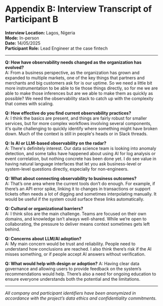 # Appendix B: Interview Transcript of Participant B

**Interview Location:** Lagos, Nigeria  
**Mode:** In-person  
**Date:** 14/05/2025  
**Participant Role:** Lead Engineer at the case fintech

---

**Q: How have observability needs changed as the organization has evolved?**  
A: From a business perspective, as the organization has grown and expanded to multiple markets, one of the key things that partners and merchants and big customers ask for is our uptime. So we need a little bit more instrumentation to be able to tie those things directly, so for me we are able to make those inferences but are we able to make them as quickly as possible? We need the observability stack to catch up with the complexity that comes with scaling.

**Q: How effective do you find current observability practices?**  
A: I think the basics are present, and things are fairly robust for smaller services, but for more complex workflows involving several components, it's quite challenging to quickly identify where something might have broken down. Much of the context is still in people's heads or in Slack threads.

**Q: Is AI or LLM-based observability on the radar?**  
A: There's definitely interest. Our data science team is looking into anomaly detection, and some talks have happened about using AI for log analysis or event correlation, but nothing concrete has been done yet. I do see value in having natural language interfaces that let you ask business-level or system-level questions directly, especially for non-engineers.

**Q: What about connecting observability to business outcomes?**  
A: That’s one area where the current tools don’t do enough. For example, if there’s an API error spike, linking it to changes in transactions or support tickets often needs a lot of digging and sometimes interpolating manually. It would be useful if the system could surface these links automatically.

**Q: Cultural or organizational barriers?**  
A: I think silos are the main challenge. Teams are focused on their own domains, and knowledge isn’t always well-shared. While we’re open to collaborating, the pressure to deliver means context sometimes gets left behind.

**Q: Concerns about LLM/AI adoption?**  
A: My main concern would be trust and reliability. People need to understand how conclusions are reached. I also think there’s risk if the AI misses something, or if people accept AI answers without verification.

**Q: What would help with design or adoption?**
A: Having clear data governance and allowing users to provide feedback on the system’s recommendations would help. There’s also a need for ongoing education to ensure everyone understands both the potential and the limitations.

---

*All company and participant identifiers have been anonymized in accordance with the project’s data ethics and confidentiality commitments.*